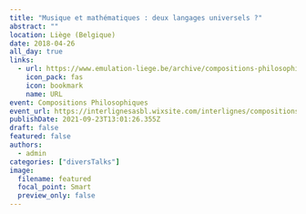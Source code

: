 ```yaml
---
title: "Musique et mathématiques : deux langages universels ?"
abstract: ""
location: Liège (Belgique)
date: 2018-04-26
all_day: true
links:
  - url: https://www.emulation-liege.be/archive/compositions-philosophiques-1
    icon_pack: fas
    icon: bookmark
    name: URL
event: Compositions Philosophiques
event_url: https://interlignesasbl.wixsite.com/interlignes/compositions-philosophiques
publishDate: 2021-09-23T13:01:26.355Z
draft: false
featured: false
authors:
  - admin
categories: ["diversTalks"]
image:
  filename: featured
  focal_point: Smart
  preview_only: false
---
```

